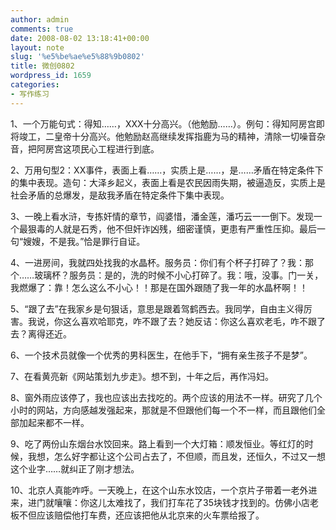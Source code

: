 ```yaml
---
author: admin
comments: true
date: 2008-08-02 13:18:41+00:00
layout: note
slug: '%e5%be%ae%e5%88%9b0802'
title: 微创0802
wordpress_id: 1659
categories:
- 写作练习
---
```


1、一个万能句式：得知……，XXX十分高兴。（他勉励……）。例句：得知阿房宫即将竣工，二皇帝十分高兴。他勉励赵高继续发挥指鹿为马的精神，清除一切噪音杂音，把阿房宫这项民心工程进行到底。 

2、万用句型2：XX事件，表面上看……，实质上是……，是……矛盾在特定条件下的集中表现。造句：大泽乡起义，表面上看是农民因雨失期，被逼造反，实质上是社会矛盾的总爆发，是敌我矛盾在特定条件下集中表现。

3、一晚上看水浒，专拣奸情的章节，阎婆惜，潘金莲，潘巧云一一倒下。发现一个最狠毒的人就是石秀，他不但奸诈凶残，细密谨慎，更患有严重性压抑。最后一句“嫂嫂，不是我。”恰是罪行自证。 

4、一进房间，我就四处找我的水晶杯。服务员：你们有个杯子打碎了？我：那个……玻璃杯？服务员：是的，洗的时候不小心打碎了。我：哦，没事。门一关，我燃爆了：靠！怎么这么不小心！！那是在国外跟随了我一年的水晶杯啊！！ 

5、“跟了去”在我家乡是句狠话，意思是跟着驾鹤西去。我同学，自由主义得厉害。我说，你这么喜欢哈耶克，咋不跟了去？她反诘：你这么喜欢老毛，咋不跟了去？离得还近。

6、一个技术员就像一个优秀的男科医生，在他手下，“拥有亲生孩子不是梦”。 

7、在看黄亮新《网站策划九步走》。想不到，十年之后，再作冯妇。

8、窗外雨应该停了，我也应该出去找吃的。两个应该的用法不一样。研究了几个小时的网站，方向感越发强起来，那就是不但跟他们每一个不一样，而且跟他们全部加起来都不一样。 

9、吃了两份山东烟台水饺回来。路上看到一个大灯箱：顺发恒业。等红灯的时候，我想，怎么好字都让这个公司占去了，不但顺，而且发，还恒久，不过又一想这个业字……就纠正了刚才想法。 

10、北京人真能咋呼。一天晚上，在这个山东水饺店，一个京片子带着一老外进来，进门就嚷嚷：你这儿太难找了，我们打车花了35块钱才找到的。仿佛小店老板不但应该赔偿他打车费，还应该把他从北京来的火车票给报了。
